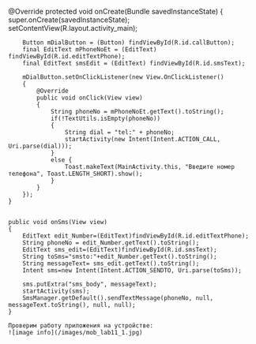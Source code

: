 @Override
    protected void onCreate(Bundle savedInstanceState)
    {
        super.onCreate(savedInstanceState);
        setContentView(R.layout.activity_main);

        Button mDialButton = (Button) findViewById(R.id.callButton);
        final EditText mPhoneNoEt = (EditText) findViewById(R.id.editTextPhone);
        final EditText smsEdit = (EditText) findViewById(R.id.smsText);

        mDialButton.setOnClickListener(new View.OnClickListener()
        {
            @Override
            public void onClick(View view)
            {
                String phoneNo = mPhoneNoEt.getText().toString();
                if(!TextUtils.isEmpty(phoneNo))
                {
                    String dial = "tel:" + phoneNo;
                    startActivity(new Intent(Intent.ACTION_CALL, Uri.parse(dial)));
                }
                else {
                    Toast.makeText(MainActivity.this, "Введите номер телефона", Toast.LENGTH_SHORT).show();
                }
            }
        });
    }


    public void onSms(View view)
    {
        EditText edit_Number=(EditText)findViewById(R.id.editTextPhone);
        String phoneNo = edit_Number.getText().toString();
        EditText sms_edit=(EditText)findViewById(R.id.smsText);
        String toSms="smsto:"+edit_Number.getText().toString();
        String messageText= sms_edit.getText().toString();
        Intent sms=new Intent(Intent.ACTION_SENDTO, Uri.parse(toSms));

        sms.putExtra("sms_body", messageText);
        startActivity(sms);
        SmsManager.getDefault().sendTextMessage(phoneNo, null, messageText.toString(), null, null);
    }
```  
Проверим работу приложения на устройстве:  
![image info](/images/mob_lab11_1.jpg)  